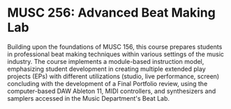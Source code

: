 # MUSC 256: Advanced Beat Making Lab

Building upon the foundations of MUSC 156, this course prepares students in professional beat making techniques within various settings of the music industry. The course implements a module-based instruction model, emphasizing student development in creating multiple extended play projects (EPs) with different utilizations (studio, live performance, screen) concluding with the development of a Final Portfolio review, using the computer-based DAW Ableton 11, MIDI controllers, and synthesizers and samplers accessed in the Music Department's Beat Lab.